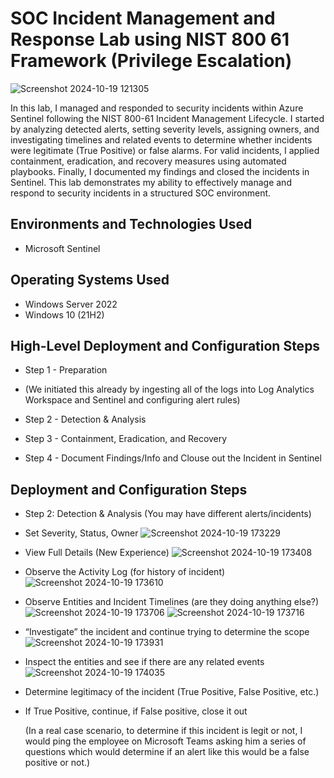 # SOC Incident Management and Response Lab using NIST 800 61 Framework (Privilege Escalation)
<p align="center">

  ![Screenshot 2024-10-19 121305](https://github.com/user-attachments/assets/147c3199-2bf5-4eb4-8edd-dd7fa387c8f2)

</p>

In this lab, I managed and responded to security incidents within Azure Sentinel following the NIST 800-61 Incident Management Lifecycle. I started by analyzing detected alerts, setting severity levels, assigning owners, and investigating timelines and related events to determine whether incidents were legitimate (True Positive) or false alarms. For valid incidents, I applied containment, eradication, and recovery measures using automated playbooks. Finally, I documented my findings and closed the incidents in Sentinel. This lab demonstrates my ability to effectively manage and respond to security incidents in a structured SOC environment.




<h2>Environments and Technologies Used</h2>

- Microsoft Sentinel


<h2>Operating Systems Used </h2>

- Windows Server 2022
- Windows 10 (21H2)

<h2>High-Level Deployment and Configuration Steps</h2>

- Step 1 - Preparation
- (We initiated this already by ingesting all of the logs into Log Analytics Workspace and Sentinel and configuring alert rules)

- Step 2 - Detection & Analysis 
- Step 3 - Containment, Eradication, and Recovery
- Step 4 - Document Findings/Info and Clouse out the Incident in Sentinel


<h2>Deployment and Configuration Steps</h2>

- Step 2: Detection & Analysis (You may have different alerts/incidents)
- Set Severity, Status, Owner
  ![Screenshot 2024-10-19 173229](https://github.com/user-attachments/assets/6a33268a-a6b0-4ee9-9028-c6b9661c8cb4)

- View Full Details (New Experience)
  ![Screenshot 2024-10-19 173408](https://github.com/user-attachments/assets/3df92c3d-4a6a-482b-92ee-8436e16183a8)

- Observe the Activity Log (for history of incident)
  ![Screenshot 2024-10-19 173610](https://github.com/user-attachments/assets/0dca36cc-ee64-412c-a2b7-85deb4e75404)

- Observe Entities and Incident Timelines (are they doing anything else?)
  ![Screenshot 2024-10-19 173706](https://github.com/user-attachments/assets/fe08a67e-c03e-4a46-81ed-39f2a26c1b73)
  ![Screenshot 2024-10-19 173716](https://github.com/user-attachments/assets/ad4f1b39-b283-4487-9544-4dccc06f7f96)


- “Investigate” the incident and continue trying to determine the scope
  ![Screenshot 2024-10-19 173931](https://github.com/user-attachments/assets/d980a0c4-9f65-45eb-ada3-482e24ec8af2)

- Inspect the entities and see if there are any related events
  ![Screenshot 2024-10-19 174035](https://github.com/user-attachments/assets/0550b7b8-7858-4114-b822-8e9fe9c5b17c)

- Determine legitimacy of the incident (True Positive, False Positive, etc.)
- If True Positive, continue, if False positive, close it out

  (In a real case scenario, to determine if this incident is legit or not, I would ping the employee on Microsoft Teams asking him a series of questions which would determine if an alert like this would be a false positive or not.)



